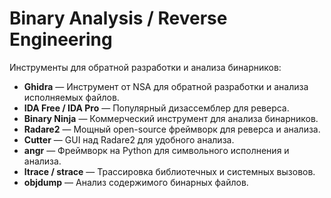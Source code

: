 # Binary Analysis / Reverse Engineering
Инструменты для обратной разработки и анализа бинарников:

- **Ghidra** — Инструмент от NSA для обратной разработки и анализа исполняемых файлов.  
- **IDA Free / IDA Pro** — Популярный дизассемблер для реверса.  
- **Binary Ninja** — Коммерческий инструмент для анализа бинарников.  
- **Radare2** — Мощный open-source фреймворк для реверса и анализа.  
- **Cutter** — GUI над Radare2 для удобного анализа.  
- **angr** — Фреймворк на Python для символьного исполнения и анализа.  
- **ltrace / strace** — Трассировка библиотечных и системных вызовов.  
- **objdump** — Анализ содержимого бинарных файлов.